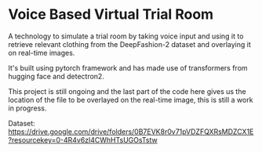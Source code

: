 # Voice Based Virtual Trial Room
A technology to simulate a trial room by taking voice input and using it to retrieve relevant clothing from
the DeepFashion-2 dataset and overlaying it on real-time images.

It's built using pytorch framework and has made use of transformers from hugging face and detectron2.

This project is still ongoing and the last part of the code here gives us the location of the file to be overlayed on the real-time image, this is still a work in progress.

Dataset: https://drive.google.com/drive/folders/0B7EVK8r0v71pVDZFQXRsMDZCX1E?resourcekey=0-4R4v6zl4CWhHTsUGOsTstw

